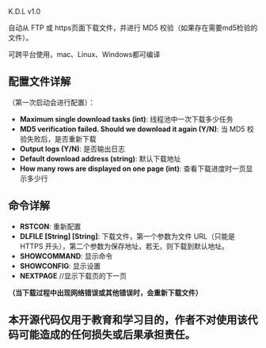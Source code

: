 K.D.L v1.0

自动从 FTP 或 https页面下载文件，并进行 MD5 校验（如果存在需要md5检验的文件）。  

可跨平台使用，mac、Linux、Windows都可编译
## 配置文件详解

（第一次启动会进行配置）：

- **Maximum single download tasks (int)**: 线程池中一次下载多少任务
- **MD5 verification failed. Should we download it again (Y/N)**: 当 MD5 校验失败后，是否重新下载
- **Output logs (Y/N)**: 是否输出日志
- **Default download address (string)**: 默认下载地址
- **How many rows are displayed on one page (int)**: 查看下载进度时一页显示多少行

## 命令详解

- **RSTCON**: 重新配置
- **DLFILE [String] [String]**: 下载文件，第一个参数为文件 URL（只能是 HTTPS 开头），第二个参数为保存地址，若无，则下载到默认地址。
- **SHOWCOMMAND**: 显示命令
- **SHOWCONFIG**: 显示设置
- **NEXTPAGE** //显示下载页的下一页

**（当下载过程中出现网络错误或其他错误时，会重新下载文件）**

## 本开源代码仅用于教育和学习目的，作者不对使用该代码可能造成的任何损失或后果承担责任。
